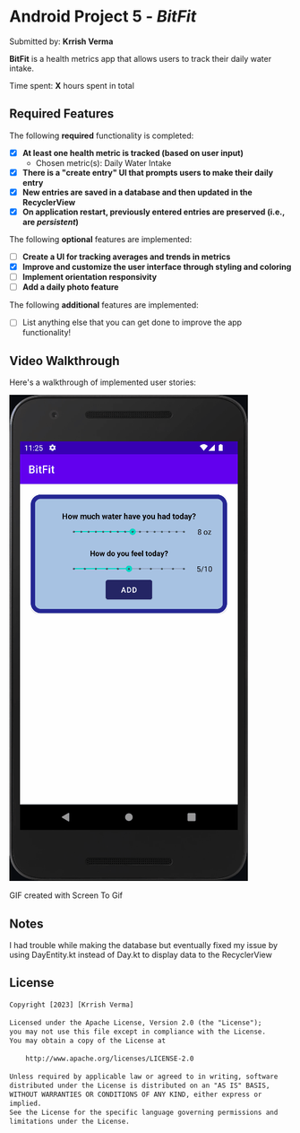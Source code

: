 # Android Project 5 - *BitFit*

Submitted by: **Krrish Verma**

**BitFit** is a health metrics app that allows users to track their daily water intake.

Time spent: **X** hours spent in total

## Required Features

The following **required** functionality is completed:

- [x] **At least one health metric is tracked (based on user input)**
    - Chosen metric(s): Daily Water Intake
- [x] **There is a "create entry" UI that prompts users to make their daily entry**
- [x] **New entries are saved in a database and then updated in the RecyclerView**
- [x] **On application restart, previously entered entries are preserved (i.e., are *persistent*)**

The following **optional** features are implemented:

- [ ] **Create a UI for tracking averages and trends in metrics**
- [x] **Improve and customize the user interface through styling and coloring**
- [ ] **Implement orientation responsivity**
- [ ] **Add a daily photo feature**

The following **additional** features are implemented:

- [ ] List anything else that you can get done to improve the app functionality!

## Video Walkthrough

Here's a walkthrough of implemented user stories:

<img src='./database.gif' title='Video Walkthrough' width='' alt='Video Walkthrough' />

<!-- Replace this with whatever GIF tool you used! -->
GIF created with Screen To Gif
<!-- Recommended tools:
[Kap](https://getkap.co/) for macOS
[ScreenToGif](https://www.screentogif.com/) for Windows
[peek](https://github.com/phw/peek) for Linux. -->

## Notes

I had trouble while making the database but eventually fixed my issue by using DayEntity.kt instead of Day.kt to display data to the RecyclerView

## License

    Copyright [2023] [Krrish Verma]

    Licensed under the Apache License, Version 2.0 (the "License");
    you may not use this file except in compliance with the License.
    You may obtain a copy of the License at

        http://www.apache.org/licenses/LICENSE-2.0

    Unless required by applicable law or agreed to in writing, software
    distributed under the License is distributed on an "AS IS" BASIS,
    WITHOUT WARRANTIES OR CONDITIONS OF ANY KIND, either express or implied.
    See the License for the specific language governing permissions and
    limitations under the License.